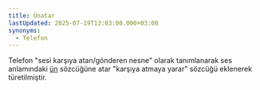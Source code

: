 ```yaml
---
title: Ünatar
lastUpdated: 2025-07-19T13:03:00.000+03:00
synonyms:
  - Telefon
---
```

Telefon "sesi karşıya atan/gönderen nesne" olarak tanımlanarak ses anlamındaki [ün](/sozluk/%C3%BCn/) sözcüğüne atar "karşıya atmaya yarar" sözcüğü eklenerek türetilmiştir.
